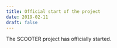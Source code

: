 ```yaml
---
title: Official start of the project
date: 2019-02-11
draft: false
---
```


The SCOOTER project has officially started.

<!--more-->